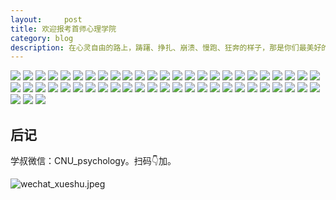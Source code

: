 ```yaml
---
layout:     post
title: 欢迎报考首师心理学院
category: blog
description: 在心灵自由的路上，踌躇、挣扎、崩溃、慢跑、狂奔的样子，那是你们最美好的回忆。
---
```



![](https://cnu347-1257355643.cos.ap-beijing.myqcloud.com/CNU347/WechatIMG60.jpeg)
![](https://cnu347-1257355643.cos.ap-beijing.myqcloud.com/CNU347/WechatIMG61.jpeg)
![](https://cnu347-1257355643.cos.ap-beijing.myqcloud.com/CNU347/WechatIMG62.jpeg)
![](https://cnu347-1257355643.cos.ap-beijing.myqcloud.com/CNU347/WechatIMG63.jpeg)
![](https://cnu347-1257355643.cos.ap-beijing.myqcloud.com/CNU347/WechatIMG65.jpeg)
![](https://cnu347-1257355643.cos.ap-beijing.myqcloud.com/CNU347/WechatIMG66.jpeg)
![](https://cnu347-1257355643.cos.ap-beijing.myqcloud.com/CNU347/WechatIMG67.jpeg)
![](https://cnu347-1257355643.cos.ap-beijing.myqcloud.com/CNU347/WechatIMG68.jpeg)
![](https://cnu347-1257355643.cos.ap-beijing.myqcloud.com/CNU347/WechatIMG69.jpeg)
![](https://cnu347-1257355643.cos.ap-beijing.myqcloud.com/CNU347/WechatIMG71.jpeg)
![](https://cnu347-1257355643.cos.ap-beijing.myqcloud.com/CNU347/WechatIMG72.jpeg)
![](https://cnu347-1257355643.cos.ap-beijing.myqcloud.com/CNU347/WechatIMG73.jpeg)
![](https://cnu347-1257355643.cos.ap-beijing.myqcloud.com/CNU347/WechatIMG74.jpeg)
![](https://cnu347-1257355643.cos.ap-beijing.myqcloud.com/CNU347/WechatIMG75.jpeg)
![](https://cnu347-1257355643.cos.ap-beijing.myqcloud.com/CNU347/WechatIMG76.jpeg)
![](https://cnu347-1257355643.cos.ap-beijing.myqcloud.com/CNU347/WechatIMG77.jpeg)
![](https://cnu347-1257355643.cos.ap-beijing.myqcloud.com/CNU347/WechatIMG79.jpeg)
![](https://cnu347-1257355643.cos.ap-beijing.myqcloud.com/CNU347/WechatIMG80.jpeg)
![](https://cnu347-1257355643.cos.ap-beijing.myqcloud.com/CNU347/WechatIMG82.png)
![](https://cnu347-1257355643.cos.ap-beijing.myqcloud.com/CNU347/WechatIMG84.jpeg)
![](https://cnu347-1257355643.cos.ap-beijing.myqcloud.com/CNU347/WechatIMG85.jpeg)
![](https://cnu347-1257355643.cos.ap-beijing.myqcloud.com/CNU347/WechatIMG87.jpeg)
![](https://cnu347-1257355643.cos.ap-beijing.myqcloud.com/CNU347/WechatIMG86.jpeg)
![](https://cnu347-1257355643.cos.ap-beijing.myqcloud.com/CNU347/teach30.jpeg)
![](https://cnu347-1257355643.cos.ap-beijing.myqcloud.com/CNU347/teach31.jpeg)
![](https://cnu347-1257355643.cos.ap-beijing.myqcloud.com/CNU347/teach32.jpeg)
![](https://cnu347-1257355643.cos.ap-beijing.myqcloud.com/CNU347/teach33.jpeg)
![](https://cnu347-1257355643.cos.ap-beijing.myqcloud.com/CNU347/teach34.jpeg)
![](https://cnu347-1257355643.cos.ap-beijing.myqcloud.com/CNU347/teach35.jpeg)
![](https://cnu347-1257355643.cos.ap-beijing.myqcloud.com/CNU347/teach36.jpeg)
![](https://cnu347-1257355643.cos.ap-beijing.myqcloud.com/CNU347/teach37.jpeg)
![](https://cnu347-1257355643.cos.ap-beijing.myqcloud.com/CNU347/teach38.jpeg)
![](https://cnu347-1257355643.cos.ap-beijing.myqcloud.com/CNU347/teach39.jpeg)
![](https://cnu347-1257355643.cos.ap-beijing.myqcloud.com/CNU347/teach40.jpeg)
![](https://cnu347-1257355643.cos.ap-beijing.myqcloud.com/CNU347/teach41.jpeg)
![](https://cnu347-1257355643.cos.ap-beijing.myqcloud.com/CNU347/teach42.jpeg)
![](https://cnu347-1257355643.cos.ap-beijing.myqcloud.com/CNU347/teach43.jpeg)
![](https://cnu347-1257355643.cos.ap-beijing.myqcloud.com/CNU347/teach44.jpeg)
![](https://cnu347-1257355643.cos.ap-beijing.myqcloud.com/CNU347/teach45.jpeg)
![](https://cnu347-1257355643.cos.ap-beijing.myqcloud.com/CNU347/teach46.jpeg)
![](https://cnu347-1257355643.cos.ap-beijing.myqcloud.com/CNU347/teach47.jpeg)
![](https://cnu347-1257355643.cos.ap-beijing.myqcloud.com/CNU347/teach48.jpeg)
![](https://cnu347-1257355643.cos.ap-beijing.myqcloud.com/CNU347/teach49.jpeg)
![](https://cnu347-1257355643.cos.ap-beijing.myqcloud.com/CNU347/teach50.jpeg)
![](https://cnu347-1257355643.cos.ap-beijing.myqcloud.com/CNU347/teach51.jpeg)
![](https://cnu347-1257355643.cos.ap-beijing.myqcloud.com/CNU347/teach52.jpeg)
![](https://cnu347-1257355643.cos.ap-beijing.myqcloud.com/CNU347/teach53.jpeg)
![](https://cnu347-1257355643.cos.ap-beijing.myqcloud.com/CNU347/teach54.jpeg)
![](https://cnu347-1257355643.cos.ap-beijing.myqcloud.com/CNU347/teach55.jpeg)
![](https://cnu347-1257355643.cos.ap-beijing.myqcloud.com/CNU347/teach56.jpeg)
![](https://cnu347-1257355643.cos.ap-beijing.myqcloud.com/CNU347/teach57.jpeg)
![](https://cnu347-1257355643.cos.ap-beijing.myqcloud.com/CNU347/teach58.jpeg)
![](https://cnu347-1257355643.cos.ap-beijing.myqcloud.com/CNU347/teach59.jpeg)


## 后记

学叔微信：CNU_psychology。扫码👇加。

![wechat_xueshu.jpeg](https://image.cnu347.com/WechatQRCode-240629.jpg)

